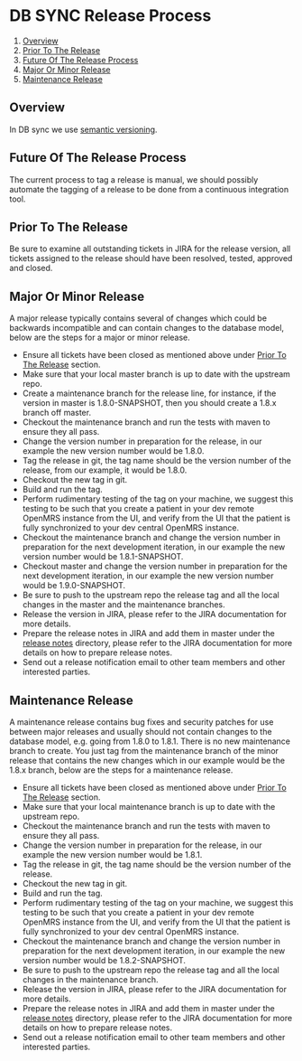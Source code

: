 # DB SYNC Release Process

1. [Overview](#overview)
2. [Prior To The Release](#future-of-the-release-process)
2. [Future Of The Release Process](#future-of-the-release-process)
3. [Major Or Minor Release](#major-or-minor-release)
4. [Maintenance Release](#maintenance-release)

## Overview

In DB sync we use [semantic versioning](https://semver.org).

## Future Of The Release Process

The current process to tag a release is manual, we should possibly automate the tagging of a release to be done from a
continuous integration tool.

## Prior To The Release

Be sure to examine all outstanding tickets in JIRA for the release version, all tickets assigned to the release should
have been resolved, tested, approved and closed.

## Major Or Minor Release

A major release typically contains several of changes which could be backwards incompatible and can contain changes to
the database model, below are the steps for a major or minor release.

- Ensure all tickets have been closed as mentioned above under [Prior To The Release](#prior-to-the-release) section.
- Make sure that your local master branch is up to date with the upstream repo.
- Create a maintenance branch for the release line, for instance, if the version in master is 1.8.0-SNAPSHOT, then you
  should create a 1.8.x branch off master.
- Checkout the maintenance branch and run the tests with maven to ensure they all pass.
- Change the version number in preparation for the release, in our example the new version number would be 1.8.0.
- Tag the release in git, the tag name should be the version number of the release, from our example, it would be 1.8.0.
- Checkout the new tag in git.
- Build and run the tag.
- Perform rudimentary testing of the tag on your machine, we suggest this testing to be such that you create a patient
  in your dev remote OpenMRS instance from the UI, and verify from the UI that the patient is fully synchronized to your
  dev central OpenMRS instance.
- Checkout the maintenance branch and change the version number in preparation for the next development iteration, in
  our example the new version number would be 1.8.1-SNAPSHOT.
- Checkout master and change the version number in preparation for the next development iteration, in our example the
  new version number would be 1.9.0-SNAPSHOT.
- Be sure to push to the upstream repo the release tag and all the local changes in the master and the maintenance
  branches.
- Release the version in JIRA, please refer to the JIRA documentation for more details.
- Prepare the release notes in JIRA and add them in master under the [release notes](distribution/docs/release-notes)
  directory, please refer to the JIRA documentation for more details on how to prepare release notes.
- Send out a release notification email to other team members and other interested parties.

## Maintenance Release

A maintenance release contains bug fixes and security patches for use between major releases and usually should not
contain changes to the database model, e.g. going from 1.8.0 to 1.8.1. There is no new maintenance branch to create. You
just tag from the maintenance branch of the minor release that contains the new changes which in our example would be
the 1.8.x branch, below are the steps for a maintenance release.

- Ensure all tickets have been closed as mentioned above under [Prior To The Release](#prior-to-the-release) section.
- Make sure that your local maintenance branch is up to date with the upstream repo.
- Checkout the maintenance branch and run the tests with maven to ensure they all pass.
- Change the version number in preparation for the release, in our example the new version number would be 1.8.1.
- Tag the release in git, the tag name should be the version number of the release.
- Checkout the new tag in git.
- Build and run the tag.
- Perform rudimentary testing of the tag on your machine, we suggest this testing to be such that you create a patient
  in your dev remote OpenMRS instance from the UI, and verify from the UI that the patient is fully synchronized to your
  dev central OpenMRS instance.
- Checkout the maintenance branch and change the version number in preparation for the next development iteration, in
  our example the new version number would be 1.8.2-SNAPSHOT.
- Be sure to push to the upstream repo the release tag and all the local changes in the maintenance branch.
- Release the version in JIRA, please refer to the JIRA documentation for more details.
- Prepare the release notes in JIRA and add them in master under the [release notes](distribution/docs/release-notes)
  directory, please refer to the JIRA documentation for more details on how to prepare release notes.
- Send out a release notification email to other team members and other interested parties.

